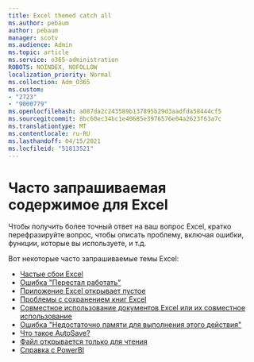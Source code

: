 ```yaml
---
title: Excel themed catch all
ms.author: pebaum
author: pebaum
manager: scotv
ms.audience: Admin
ms.topic: article
ms.service: o365-administration
ROBOTS: NOINDEX, NOFOLLOW
localization_priority: Normal
ms.collection: Adm_O365
ms.custom:
- "2723"
- "9000779"
ms.openlocfilehash: a087da2c243589b137895b29d3aadfda58444cf5
ms.sourcegitcommit: 8bc60ec34bc1e40685e3976576e04a2623f63a7c
ms.translationtype: MT
ms.contentlocale: ru-RU
ms.lasthandoff: 04/15/2021
ms.locfileid: "51813521"
---
```

# <a name="commonly-requested-content-for-excel"></a>Часто запрашиваемая содержимое для Excel

Чтобы получить более точный ответ на ваш вопрос Excel, кратко перефразируйте вопрос, чтобы описать проблему, включая ошибки, функции, которые вы используете, и т.д. 

Вот некоторые часто запрашиваемые темы Excel:

- [Частые сбои Excel](https://support.office.com/article/Excel-not-responding-hangs-freezes-or-stops-working-37E7D3C9-9E84-40BF-A805-4CA6853A1FF4)
- [Ошибка "Перестал работать"](https://support.office.com/client/52bd7985-4e99-4a35-84c8-2d9b8301a2fa)
- [Приложение Excel открывает пустое](https://docs.microsoft.com/office/troubleshoot/excel/excel-opens-blank)
- [Проблемы с сохранением книг Excel](https://docs.microsoft.com/office/troubleshoot/excel/issue-when-save-excel-workbooks)
- [Совместное использование документов Excel или их совместное использование](https://support.office.com/article/7152aa8b-b791-414c-a3bb-3024e46fb104)
- [Ошибка "Недостаточно памяти для выполнения этого действия"](https://docs.microsoft.com/office/troubleshoot/excel/available-resources-errors)
- [Что такое AutoSave?](https://support.office.com/article/6d6bd723-ebfd-4e40-b5f6-ae6e8088f7a5)
- [Файл открывается только для чтения](https://support.office.com/article/why-did-my-file-open-read-only-3ab4b792-da50-4b38-8628-14c64e1f1d15)
- [Справка с PowerBI](https://powerbi.microsoft.com/support/)